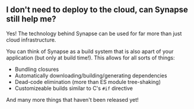 ## I don't need to deploy to the cloud, can Synapse still help me?
Yes! The technology behind Synapse can be used for far more than just cloud infrastructure. 

You can think of Synapse as a build system that is also apart of your application (but only at build time!). This allows for all sorts of things:
* Bundling closures
* Automatically downloading/building/generating dependencies
* Dead-code elimination (more than ES module tree-shaking)
* Customizeable builds similar to C's `#if` directive

And many more things that haven't been released yet!

